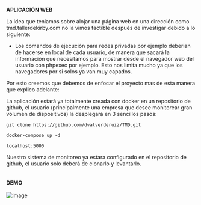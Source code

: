 <b>APLICACIÓN WEB</b> 

La idea que teniamos sobre alojar una página web en una dirección como tmd.tallerdekirby.com no la vimos factible después de investigar debido a lo siguiente:

- Los comandos de ejecución para redes privadas por ejemplo deberian de hacerse en local de cada usuario, de manera que sacará la información que necesitamos para mostrar desde el navegador web del usuario con phpexec por ejemplo.
  Esto nos limita mucho ya que los navegadores por si solos ya van muy capados.


Por esto creemos que debemos de enfocar el proyecto mas de esta manera que explico adelante:

La aplicación estará ya totalmente creada con docker en un repositorio de github, el usuario (principalmente una empresa que desee monitorear gran volumen de dispositivos) la desplegará en 3 sencillos pasos:
<br>
```
git clone https://github.com/dvalverderuiz/TMD.git
```
```
docker-compose up -d
```
```
localhost:5000
```
Nuestro sistema de monitoreo ya estara configurado en el repositorio de github, el usuario solo deberá de clonarlo y levantarlo. 
<br>
<br>
<br>
<b>DEMO</b>
<br>
<br>
![image](https://github.com/user-attachments/assets/79647d06-6950-4b3c-b9dc-429558ca9d2d)
